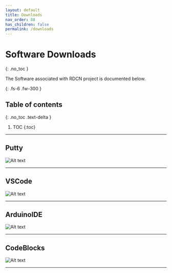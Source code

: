 ```yaml
---
layout: default
title: Downloads
nav_order: 88
has_children: false
permalink: /downloads
---
```


# Software Downloads
{: .no_toc }


The Software associated with RDCN project is documented below.

{: .fs-6 .fw-300 }


## Table of contents
{: .no_toc .text-delta }

1. TOC
{:toc}

---

## Putty


![Alt text](package/assets/prog.png?raw=true "Power Adapter")

***

## VSCode


![Alt text](package/assets/prog.png?raw=true "Power Adapter")

***

## ArduinoIDE


![Alt text](package/assets/prog.png?raw=true "Power Adapter")

***

## CodeBlocks


![Alt text](package/assets/prog.png?raw=true "Power Adapter")

***

